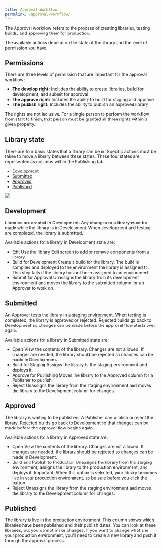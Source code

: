 ```yaml
---
title: Approval Workflow
permalink: /approval-workflow/
---
```


The Approval workflow refers to the process of creating libraries, testing builds, and approving them for production.

The available actions depend on the state of the library and the level of permission you have.

## Permissions

There are three levels of permission that are important for the approval workflow:

*   **The develop right:** Includes the ability to create libraries, build for development, and submit for approval
*   **The approve right:** Includes the ability to build for staging and approve
*   **The publish right:** Includes the ability to publish an approved library

The rights are not inclusive. For a single person to perform the workflow from start to finish, that person must be granted all three rights within a given property.

## Library state

There are four basic states that a library can be in. Specific actions must be taken to move a library between these states. These four states are represented as columns within the Publishing tab.

*   [Development](#development)
*   [Submitted](#submitted)
*   [Approved](#approved)
*   [Published](#published)

![](../images/library-state.png)

## Development

Libraries are created in Development. Any changes to a library must be made while the library is in Development. When development and testing are completed, the library is submitted.

Available actions for a library in Development state are:

*   Edit
    Use the library Edit screen to add or remove components from a library.
*   Build for Development
    Create a build for the library. The build is compiled and deployed to the environment the library is assigned to. This step fails if the library has not been assigned to an environment.
*   Submit for Approval
    Unassigns the library from its development environment and moves the library to the submitted column for an Approver to work on.

## Submitted

An Approver tests the library in a staging environment. When testing is completed, the library is approved or rejected. Rejected builds go back to Development so changes can be made before the approval flow starts over again.

Available actions for a library in Submitted state are:

*   Open
    View the contents of the library. Changes are not allowed. If changes are needed, the library should be rejected so changes can be made in Development.
*   Build for Staging
    Assigns the library to the staging environment and deploys it.
*   Approve for Publishing
    Moves the library to the Approved column for a Publisher to publish
*   Reject
    Unassigns the library from the staging environment and moves the library to the Development column for changes.

## Approved

The library is waiting to be published. A Publisher can publish or reject the library. Rejected builds go back to Development so that changes can be made before the approval flow begins again.

Available actions for a library in Approved state are:

*   Open
    View the contents of the library. Changes are not allowed. If changes are needed, the library should be rejected so changes can be made in Development.
*   Build and Publish to Production
    Unassigns the library from the staging environment, assigns the library to the production environment, and deploys it.
    Important: When this option is selected, your library becomes live in your production environment, so be sure before you click the button.
*   Reject
    Unassigns the library from the staging environment and moves the library to the Development column for changes.

## Published

The library is live in the production environment. This column shows which libraries have been published and their publish dates. You can look at these libraries, but you cannot make changes. If you want to change what's in your production environment, you'll need to create a new library and push it through the approval process.
